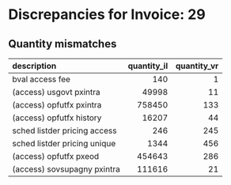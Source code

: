 # Discrepancies for Invoice: 29

## Quantity mismatches

| description                  |   quantity_il |   quantity_vr |
|:-----------------------------|--------------:|--------------:|
| bval access fee              |           140 |             1 |
| (access) usgovt pxintra      |         49998 |            11 |
| (access) opfutfx pxintra     |        758450 |           133 |
| (access) opfutfx history     |         16207 |            44 |
| sched listder pricing access |           246 |           245 |
| sched listder pricing unique |          1344 |           456 |
| (access) opfutfx pxeod       |        454643 |           286 |
| (access) sovsupagny pxintra  |        111616 |            21 |
